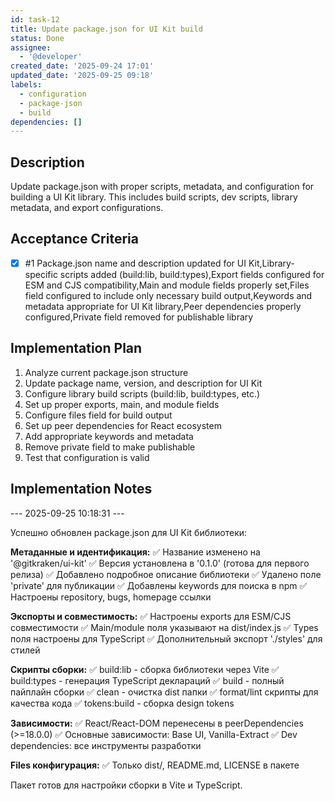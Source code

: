```yaml
---
id: task-12
title: Update package.json for UI Kit build
status: Done
assignee:
  - '@developer'
created_date: '2025-09-24 17:01'
updated_date: '2025-09-25 09:18'
labels:
  - configuration
  - package-json
  - build
dependencies: []
---
```


## Description

Update package.json with proper scripts, metadata, and configuration for building a UI Kit library. This includes build scripts, dev scripts, library metadata, and export configurations.

## Acceptance Criteria
<!-- AC:BEGIN -->
- [x] #1 Package.json name and description updated for UI Kit,Library-specific scripts added (build:lib, build:types),Export fields configured for ESM and CJS compatibility,Main and module fields properly set,Files field configured to include only necessary build output,Keywords and metadata appropriate for UI Kit library,Peer dependencies properly configured,Private field removed for publishable library
<!-- AC:END -->


## Implementation Plan

1. Analyze current package.json structure
2. Update package name, version, and description for UI Kit
3. Configure library build scripts (build:lib, build:types, etc.)
4. Set up proper exports, main, and module fields
5. Configure files field for build output
6. Set up peer dependencies for React ecosystem
7. Add appropriate keywords and metadata
8. Remove private field to make publishable
9. Test that configuration is valid

## Implementation Notes



--- 2025-09-25 10:18:31 ---

Успешно обновлен package.json для UI Kit библиотеки:

**Метаданные и идентификация:**
✅ Название изменено на '@gitkraken/ui-kit'
✅ Версия установлена в '0.1.0' (готова для первого релиза)
✅ Добавлено подробное описание библиотеки
✅ Удалено поле 'private' для публикации
✅ Добавлены keywords для поиска в npm
✅ Настроены repository, bugs, homepage ссылки

**Экспорты и совместимость:**
✅ Настроены exports для ESM/CJS совместимости
✅ Main/module поля указывают на dist/index.js
✅ Types поля настроены для TypeScript
✅ Дополнительный экспорт './styles' для стилей

**Скрипты сборки:**
✅ build:lib - сборка библиотеки через Vite
✅ build:types - генерация TypeScript деклараций
✅ build - полный пайплайн сборки
✅ clean - очистка dist папки
✅ format/lint скрипты для качества кода
✅ tokens:build - сборка design tokens

**Зависимости:**
✅ React/React-DOM перенесены в peerDependencies (>=18.0.0)
✅ Основные зависимости: Base UI, Vanilla-Extract
✅ Dev dependencies: все инструменты разработки

**Files конфигурация:**
✅ Только dist/, README.md, LICENSE в пакете

Пакет готов для настройки сборки в Vite и TypeScript.
